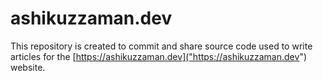# ashikuzzaman.dev
This repository is created to commit and share source code used to write articles for the [https://ashikuzzaman.dev]("https://ashikuzzaman.dev") website.
